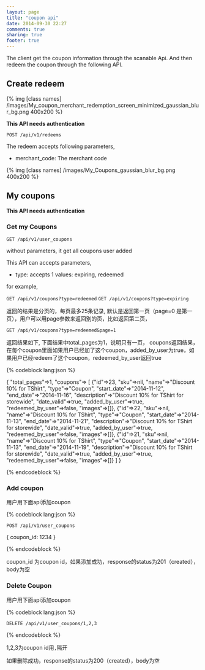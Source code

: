 ```yaml
---
layout: page
title: "coupon api"
date: 2014-09-30 22:27
comments: true
sharing: true
footer: true
---
```


The client get the coupon information through the scanable Api. And then redeem the coupon through the following API.



## Create redeem

{% img [class names] /images/My_coupon_merchant_redemption_screen_minimized_gaussian_blur_bg.png 400x200 %}

**This API needs authentication**

`POST /api/v1/redeems`

The redeem accepts following parameters,

- merchant_code:  The merchant code

{% img [class names] /images/My_Coupons_gaussian_blur_bg.png 400x200 %}

## My coupons

**This API needs authentication**

### Get my Coupons


`GET /api/v1/user_coupons`

without parameters, it get all coupons user added

This API can accepts parameters,

- type: accepts 1 values: expiring, redeemed

for example,

`GET /api/v1/coupons?type=redeemed`
`GET /api/v1/coupons?type=expiring`

返回的结果是分页的，每页最多25条记录, 默认是返回第一页（page=0 是第一页），用户可以用page参数来返回别的页，比如返回第二页，

`GET /api/v1/coupons?type=redeemed&page=1`

返回结果如下, 下面结果中total_pages为1，说明只有一页， coupons返回结果，在每个coupon里面如果用户已经加了这个coupon，added_by_user为true，如果用户已经redeem了这个coupon，redeemed_by_user返回true

{% codeblock lang:json %}

{
 "total_pages"=>1,
 "coupons"=>
  [
    {"id"=>23,
      "sku"=>nil,
      "name"=>"Discount 10% for TShirt",
      "type"=>"Coupon",
      "start_date"=>"2014-11-12",
      "end_date"=>"2014-11-16",
      "description"=>"Discount 10% for TShirt for storewide",
      "date_valid"=>true,
      "added_by_user"=>true,
      "redeemed_by_user"=>false,
      "images"=>[]},
     {"id"=>22,
      "sku"=>nil,
      "name"=>"Discount 10% for TShirt",
      "type"=>"Coupon",
      "start_date"=>"2014-11-13",
      "end_date"=>"2014-11-21",
      "description"=>"Discount 10% for TShirt for storewide",
      "date_valid"=>true,
      "added_by_user"=>true,
      "redeemed_by_user"=>false,
      "images"=>[]},
     {"id"=>21,
      "sku"=>nil,
      "name"=>"Discount 10% for TShirt",
      "type"=>"Coupon",
      "start_date"=>"2014-11-13",
      "end_date"=>"2014-11-19",
      "description"=>"Discount 10% for TShirt for storewide",
      "date_valid"=>true,
      "added_by_user"=>true,
      "redeemed_by_user"=>false,
      "images"=>[]}
    ]
  }

{% endcodeblock %}

### Add coupon

用户用下面api添加coupon

{% codeblock lang:json %}

`POST /api/v1/user_coupons`

{ coupon_id: 1234 }

{% endcodeblock %}

coupon_id 为coupon id，如果添加成功，response的status为201（created），body为空

### Delete Coupon

用户用下面api添加coupon

{% codeblock lang:json %}

`DELETE /api/v1/user_coupons/1,2,3`

{% endcodeblock %}

1,2,3为coupon id用`,`隔开

如果删除成功，response的status为200（created），body为空



